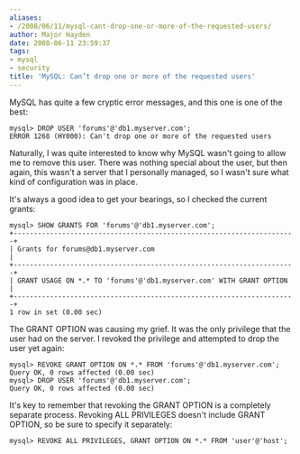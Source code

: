 ```yaml
---
aliases:
- /2008/06/11/mysql-cant-drop-one-or-more-of-the-requested-users/
author: Major Hayden
date: 2008-06-11 23:59:37
tags:
- mysql
- security
title: 'MySQL: Can’t drop one or more of the requested users'
---
```


MySQL has quite a few cryptic error messages, and this one is one of the best:

```
mysql> DROP USER 'forums'@'db1.myserver.com';
ERROR 1268 (HY000): Can't drop one or more of the requested users
```

Naturally, I was quite interested to know why MySQL wasn't going to allow me to remove this user. There was nothing special about the user, but then again, this wasn't a server that I personally managed, so I wasn't sure what kind of configuration was in place.

It's always a good idea to get your bearings, so I checked the current grants:

    mysql> SHOW GRANTS FOR 'forums'@'db1.myserver.com';
    +----------------------------------------------------------------------+
    | Grants for forums@db1.myserver.com                                   |
    +----------------------------------------------------------------------+
    | GRANT USAGE ON *.* TO 'forums'@'db1.myserver.com' WITH GRANT OPTION  |
    +----------------------------------------------------------------------+
    1 row in set (0.00 sec)

The GRANT OPTION was causing my grief. It was the only privilege that the user had on the server. I revoked the privilege and attempted to drop the user yet again:

```
mysql> REVOKE GRANT OPTION ON *.* FROM 'forums'@'db1.myserver.com';
Query OK, 0 rows affected (0.00 sec)
mysql> DROP USER 'forums'@'db1.myserver.com';
Query OK, 0 rows affected (0.00 sec)
```

It's key to remember that revoking the GRANT OPTION is a completely separate process. Revoking ALL PRIVILEGES doesn't include GRANT OPTION, so be sure to specify it separately:

```
mysql> REVOKE ALL PRIVILEGES, GRANT OPTION ON *.* FROM 'user'@'host';
```